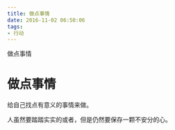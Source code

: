 ```yaml
---
title: 做点事情
date: 2016-11-02 06:50:06
tags: 
- 行动
---
```


做点事情
<!--more-->

# 做点事情

给自己找点有意义的事情来做。

人虽然要踏踏实实的或者，但是仍然要保存一颗不安分的心。
